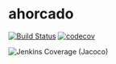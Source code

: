 # ahorcado

[![Build Status](https://travis-ci.org/AgusTorra/ahorcado.svg?branch=master)](https://travis-ci.org/AgusTorra/ahorcado)
[![codecov](https://codecov.io/gh/AgusTorra/ahorcado/branch/master/graph/badge.svg)](https://codecov.io/gh/AgusTorra/ahorcado)

![Jenkins Coverage (Jacoco)](https://img.shields.io/jenkins/j/https/jenkins.qa.ubuntu.com/view/Utopic/view/All/job/address-book-service-utopic-i386-ci.svg)
